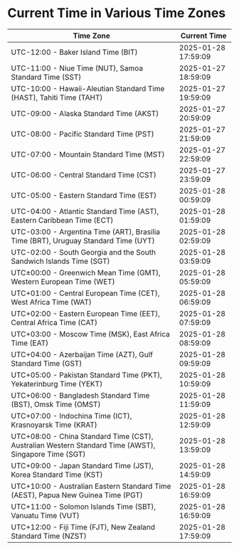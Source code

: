 # Current Time in Various Time Zones

| Time Zone | Current Time |
|-----------|--------------|
| UTC-12:00 - Baker Island Time (BIT) | 2025-01-28 17:59:09 |
| UTC-11:00 - Niue Time (NUT), Samoa Standard Time (SST) | 2025-01-27 18:59:09 |
| UTC-10:00 - Hawaii-Aleutian Standard Time (HAST), Tahiti Time (TAHT) | 2025-01-27 19:59:09 |
| UTC-09:00 - Alaska Standard Time (AKST) | 2025-01-27 20:59:09 |
| UTC-08:00 - Pacific Standard Time (PST) | 2025-01-27 21:59:09 |
| UTC-07:00 - Mountain Standard Time (MST) | 2025-01-27 22:59:09 |
| UTC-06:00 - Central Standard Time (CST) | 2025-01-27 23:59:09 |
| UTC-05:00 - Eastern Standard Time (EST) | 2025-01-28 00:59:09 |
| UTC-04:00 - Atlantic Standard Time (AST), Eastern Caribbean Time (ECT) | 2025-01-28 01:59:09 |
| UTC-03:00 - Argentina Time (ART), Brasília Time (BRT), Uruguay Standard Time (UYT) | 2025-01-28 02:59:09 |
| UTC-02:00 - South Georgia and the South Sandwich Islands Time (SGT) | 2025-01-28 03:59:09 |
| UTC±00:00 - Greenwich Mean Time (GMT), Western European Time (WET) | 2025-01-28 05:59:09 |
| UTC+01:00 - Central European Time (CET), West Africa Time (WAT) | 2025-01-28 06:59:09 |
| UTC+02:00 - Eastern European Time (EET), Central Africa Time (CAT) | 2025-01-28 07:59:09 |
| UTC+03:00 - Moscow Time (MSK), East Africa Time (EAT) | 2025-01-28 08:59:09 |
| UTC+04:00 - Azerbaijan Time (AZT), Gulf Standard Time (GST) | 2025-01-28 09:59:09 |
| UTC+05:00 - Pakistan Standard Time (PKT), Yekaterinburg Time (YEKT) | 2025-01-28 10:59:09 |
| UTC+06:00 - Bangladesh Standard Time (BST), Omsk Time (OMST) | 2025-01-28 11:59:09 |
| UTC+07:00 - Indochina Time (ICT), Krasnoyarsk Time (KRAT) | 2025-01-28 12:59:09 |
| UTC+08:00 - China Standard Time (CST), Australian Western Standard Time (AWST), Singapore Time (SGT) | 2025-01-28 13:59:09 |
| UTC+09:00 - Japan Standard Time (JST), Korea Standard Time (KST) | 2025-01-28 14:59:09 |
| UTC+10:00 - Australian Eastern Standard Time (AEST), Papua New Guinea Time (PGT) | 2025-01-28 16:59:09 |
| UTC+11:00 - Solomon Islands Time (SBT), Vanuatu Time (VUT) | 2025-01-28 16:59:09 |
| UTC+12:00 - Fiji Time (FJT), New Zealand Standard Time (NZST) | 2025-01-28 17:59:09 |
